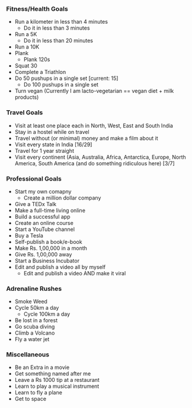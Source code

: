 ### Fitness/Health Goals
- Run a kilometer in less than 4 minutes
    - Do it in less than 3 minutes 
- Run a 5K
    - Do it in less than 20 minutes 
- Run a 10K 
- Plank
  - Plank 120s 
- Squat 30
- Complete a Triathlon 
- Do 50 pushups in a single set [current: 15]
  - Do 100 pushups in a single set 
- Turn vegan (Currently I am lacto-vegetarian == vegan diet + milk products)

### Travel Goals
- Visit at least one place each in North, West, East and South India
- Stay in a hostel while on travel
- Travel without (or minimal) money and make a film about it 
- Visit every state in India [16/29] 
- Travel for 1 year straight 
- Visit every continent (Asia, Australia, Africa, Antarctica, Europe, North America, South America (and do something ridiculous here) [3/7]

### Professional Goals
- Start my own comapny 
    - Create a million dollar company 
- Give a TEDx Talk 
- Make a full-time living online 
- Build a successful app 
- Create an online course 
- Start a YouTube channel 
- Buy a Tesla 
- Self-publish a book/e-book 
- Make Rs. 1,00,000 in a month 
- Give Rs. 1,00,000 away 
- Start a Business Incubator 
- Edit and publish a video all by myself
    - Edit and publish a video AND make it viral 

### Adrenaline Rushes
- Smoke Weed
- Cycle 50km a day
    - Cycle 100km a day
- Be lost in a forest
- Go scuba diving 
- Climb a Volcano 
- Fly a water jet 

### Miscellaneous
- Be an Extra in a movie 
- Get something named after me 
- Leave a Rs 1000 tip at a restaurant 
- Learn to play a musical instrument 
- Learn to fly a plane 
- Get to space

